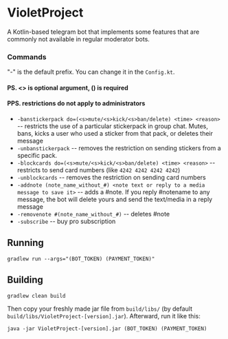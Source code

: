 # VioletProject
A Kotlin-based telegram bot that implements some features that are commonly not available in regular moderator bots.

### Commands
"-" is the default prefix. You can change it in the `Config.kt`.

#### PS. <> is optional argument, () is required
#### PPS. restrictions do not apply to administrators

- `-banstickerpack do=(<s>mute/<s>kick/<s>ban/delete) <time> <reason>` -- restricts the use of a particular stickerpack in group chat. Mutes, bans, kicks a user who used a sticker from that pack, or deletes their message
- `-unbanstickerpack` -- removes the restriction on sending stickers from a specific pack.
- `-blockcards do=(<s>mute/<s>kick/<s>ban/delete) <time> <reason>` -- restricts to send card numbers (like `4242 4242 4242 4242`)
- `-unblockcards` -- removes the restriction on sending card numbers
- `-addnote (note_name_without_#) <note text or reply to a media message to save it>` -- adds a #note. If you reply #notename to any message, the bot will delete yours and send the text/media in a reply message
- `-removenote #(note_name_without_#)` -- deletes #note
- `-subscribe` -- buy pro subscription


## Running

```shell
gradlew run --args="(BOT_TOKEN) (PAYMENT_TOKEN)"
```

## Building

```shell
gradlew clean build
```

Then copy your freshly made jar file from `build/libs/` (by default `build/libs/VioletProject-[version].jar`). Afterward, run it like this:

```shell
java -jar VioletProject-[version].jar (BOT_TOKEN) (PAYMENT_TOKEN)
```
